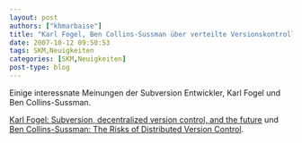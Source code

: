 ```yaml
---
layout: post
authors: ["khmarbaise"]
title: "Karl Fogel, Ben Collins-Sussman über verteilte Versionskontrolle"
date: 2007-10-12 09:50:53
tags: SKM,Neuigkeiten
categories: [SKM,Neuigkeiten]
post-type: blog
---
```

Einige interessnate Meinungen der Subversion Entwickler, Karl Fogel und Ben Collins-Sussman.

[Karl Fogel: Subversion, decentralized version control, and the future](http://subversion.tigris.org/servlets/ReadMsg?list=dev&msgNo=128111) und 
[Ben Collins-Sussman: The Risks of Distributed Version Control](http://blog.red-bean.com/sussman/?p=20:).
